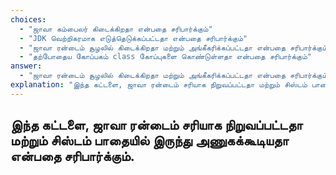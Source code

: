```yaml
---
choices:
  - "ஜாவா கம்பைலர் கிடைக்கிறதா என்பதை சரிபார்க்கும்"
  - "JDK வெற்றிகரமாக எடுத்தெடுக்கப்பட்டதா என்பதை சரிபார்க்கும்"
  - "ஜாவா ரன்டைம் சூழலில் கிடைக்கிறதா மற்றும் அங்கீகரிக்கப்பட்டதா என்பதை சரிபார்க்கும்"
  - "தற்போதைய கோப்பகம் class கோப்புகளை கொண்டுள்ளதா என்பதை சரிபார்க்கும்"
answer:
  - "ஜாவா ரன்டைம் சூழலில் கிடைக்கிறதா மற்றும் அங்கீகரிக்கப்பட்டதா என்பதை சரிபார்க்கும்"
explanation: "இந்த கட்டளை, ஜாவா ரன்டைம் சரியாக நிறுவப்பட்டதா மற்றும் சிஸ்டம் பாதையில் இருந்து அணுகக்கூடியதா என்பதை சரிபார்க்கும்."
---
```


## இந்த கட்டளை, ஜாவா ரன்டைம் சரியாக நிறுவப்பட்டதா மற்றும் சிஸ்டம் பாதையில் இருந்து அணுகக்கூடியதா என்பதை சரிபார்க்கும்.
